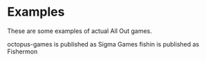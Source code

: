 # Examples
These are some examples of actual All Out games.

octopus-games is published as Sigma Games
fishin is published as Fishermon